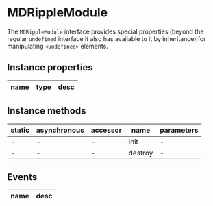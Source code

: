 # MDRippleModule
The `MDRippleModule` interface provides special properties (beyond the regular `undefined` interface it also has available to it by inheritance) for manipulating `<undefined>` elements.

## Instance properties

name|type|desc
---|---|---

## Instance methods

static|asynchronous|accessor|name|parameters
---|---|---|---|---
-|-|-|init|-
-|-|-|destroy|-

## Events

name|desc
---|---
